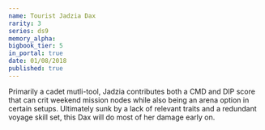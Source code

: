 ```yaml
---
name: Tourist Jadzia Dax
rarity: 3
series: ds9
memory_alpha:
bigbook_tier: 5
in_portal: true
date: 01/08/2018
published: true
---
```


Primarily a cadet mutli-tool, Jadzia contributes both a CMD and DIP score that can crit weekend mission nodes while also being an arena option in certain setups. Ultimately sunk by a lack of relevant traits and a redundant voyage skill set, this Dax will do most of her damage early on.
